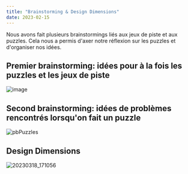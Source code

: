 ```yaml
---
title: "Brainstorming & Design Dimensions"
date: 2023-02-15
---
```


Nous avons fait plusieurs brainstormings liés aux jeux de piste et aux puzzles. Cela nous a permis d'axer notre réflexion sur les puzzles et d'organiser nos idées.

## Premier brainstorming: idées pour à la fois les puzzles et les jeux de piste
![image](https://user-images.githubusercontent.com/98399953/226116181-4f88a7b6-a1d9-4530-af06-79337c11ef0b.png)

## Second brainstorming: idées de problèmes rencontrés lorsqu'on fait un puzzle
![pbPuzzles](https://user-images.githubusercontent.com/98399953/226118553-39368060-892f-4d76-a95b-62fc77f0fc76.jpg)


## Design Dimensions
![20230318_171056](https://user-images.githubusercontent.com/98399953/226118529-3f19e916-a004-4f82-8622-6f6dabc19303.jpg)
